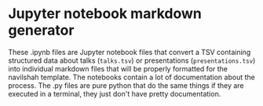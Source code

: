 # Jupyter notebook markdown generator

These .ipynb files are Jupyter notebook files that convert a TSV containing structured data about talks (`talks.tsv`) or presentations (`presentations.tsv`) into individual markdown files that will be properly formatted for the navilshah template. The notebooks contain a lot of documentation about the process. The .py files are pure python that do the same things if they are executed in a terminal, they just don't have pretty documentation.




